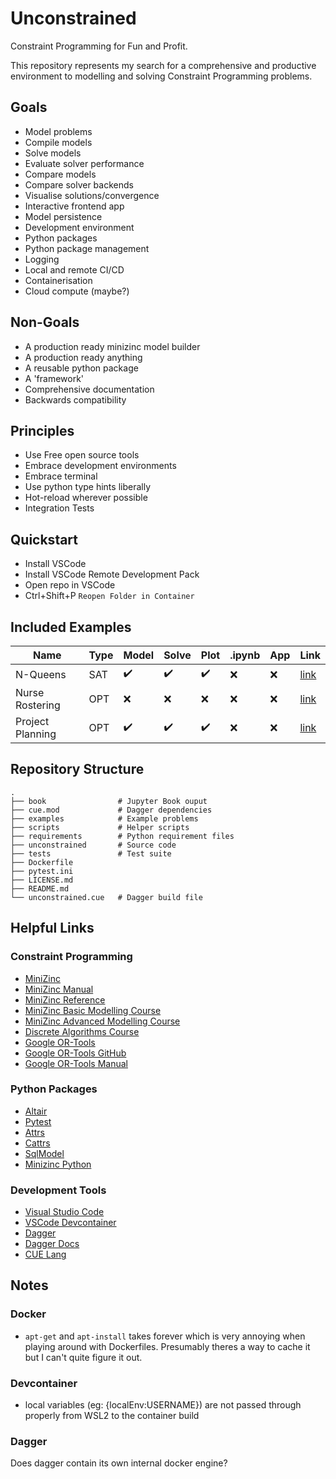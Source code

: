 # Unconstrained

Constraint Programming for Fun and Profit.

This repository represents my search for 
a comprehensive and productive environment to modelling and solving Constraint Programming problems.


## Goals
- Model problems
- Compile models
- Solve models
- Evaluate solver performance
- Compare models
- Compare solver backends
- Visualise solutions/convergence
- Interactive frontend app
- Model persistence
- Development environment
- Python packages
- Python package management
- Logging
- Local and remote CI/CD
- Containerisation
- Cloud compute (maybe?)


## Non-Goals
- A production ready minizinc model builder
- A production ready anything
- A reusable python package
- A 'framework'
- Comprehensive documentation
- Backwards compatibility


## Principles
- Use Free open source tools
- Embrace development environments
- Embrace terminal
- Use python type hints liberally
- Hot-reload wherever possible
- Integration Tests


## Quickstart
- Install VSCode
- Install VSCode Remote Development Pack
- Open repo in VSCode
- Ctrl+Shift+P `Reopen Folder in Container`


## Included Examples

| Name | Type | Model | Solve | Plot | .ipynb | App | Link |
| ---- | ---- | ---- | ---- | ---- | ---- | ---- | ---- |
| N-Queens | SAT | :heavy_check_mark: | :heavy_check_mark: | :heavy_check_mark: | :x: | :x: | [link](./examples/n_queens/README.md) |
| Nurse Rostering | OPT | :x: | :x: | :x: | :x: | :x: | [link](./examples/nurse_rostering/README.md) |
| Project Planning | OPT | :heavy_check_mark: | :heavy_check_mark: | :heavy_check_mark: | :x: | :x: | [link](./examples/project_planning/README.md) |


## Repository Structure
```
.
├── book                # Jupyter Book ouput
├── cue.mod             # Dagger dependencies
├── examples            # Example problems   
├── scripts             # Helper scripts
├── requirements        # Python requirement files
├── unconstrained       # Source code
├── tests               # Test suite
├── Dockerfile             
├── pytest.ini              
├── LICENSE.md              
├── README.md               
└── unconstrained.cue   # Dagger build file           
```


## Helpful Links

### Constraint Programming
- [MiniZinc](https://www.minizinc.org/)
- [MiniZinc Manual](https://www.minizinc.org/doc-latest/en/part_3_user_manual.html)
- [MiniZinc Reference](https://www.minizinc.org/doc-latest/en/part_4_reference.html)
- [MiniZinc Basic Modelling Course](https://www.coursera.org/learn/basic-modeling)
- [MiniZinc Advanced Modelling Course](https://www.coursera.org/learn/basic-modeling)
- [Discrete Algorithms Course](https://www.coursera.org/learn/solving-algorithms-discrete-optimization)
- [Google OR-Tools](https://developers.google.com/optimization)
- [Google OR-Tools GitHub](https://github.com/google/or-tools)
- [Google OR-Tools Manual](https://acrogenesis.com/or-tools/documentation/user_manual/)


### Python Packages
- [Altair](https://altair-viz.github.io/)
- [Pytest](https://docs.pytest.org/en/latest/)
- [Attrs](https://www.attrs.org/en/stable/)
- [Cattrs](https://cattrs.readthedocs.io/en/latest/)
- [SqlModel](https://github.com/tiangolo/sqlmodel)
- [Minizinc Python](https://github.com/MiniZinc/minizinc-python)


### Development Tools
- [Visual Studio Code](https://code.visualstudio.com/)
- [VSCode Devcontainer](https://code.visualstudio.com/docs/remote/containers)
- [Dagger](https://dagger.io/)
- [Dagger Docs](https://docs.dagger.io/)
- [CUE Lang](https://cuelang.org/)


## Notes

### Docker
- `apt-get` and `apt-install` takes forever which is very annoying when playing around with Dockerfiles.  Presumably theres a way to cache it but I can't quite figure it out.

### Devcontainer
- local variables (eg: {localEnv:USERNAME}) are not passed through properly from WSL2 to the container build

### Dagger
Does dagger contain its own internal docker engine? 